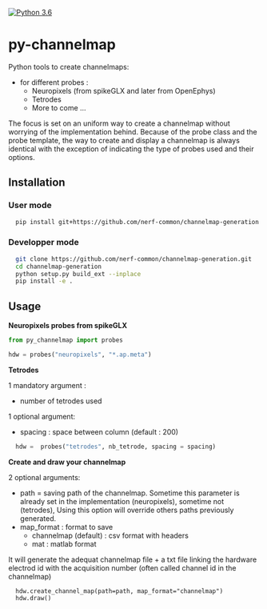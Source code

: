 [![Python 3.6](https://img.shields.io/badge/python-3.6-blue.svg)](https://www.python.org/downloads/release/python-360/)

# py-channelmap

Python tools to create channelmaps:

- for different probes :
    - Neuropixels (from spikeGLX and later from OpenEphys)
    - Tetrodes
    - More to come ...

The focus is set on an uniform way to create a channelmap without worrying of the implementation behind.
Because of the probe class and the probe template, the way to create and display a channelmap is always identical with the exception of indicating the type of probes used and their options.

## Installation

### User mode

```bash
  pip install git+https://github.com/nerf-common/channelmap-generation.git
```

### Developper mode

```bash
  git clone https://github.com/nerf-common/channelmap-generation.git
  cd channelmap-generation
  python setup.py build_ext --inplace
  pip install -e .
```


## Usage


**Neuropixels probes from spikeGLX**

```python
from py_channelmap import probes
```

```python
hdw = probes("neuropixels", "*.ap.meta")
```

**Tetrodes**

1 mandatory argument :
- number of tetrodes used

1 optional argument:
- spacing : space between column (default : 200)

```python
  hdw =  probes("tetrodes", nb_tetrode, spacing = spacing)
```

**Create and draw your channelmap**

2 optional arguments:
- path = saving path of the channelmap. Sometime this parameter is already set in the implementation (neuropixels), sometime not (tetrodes),
Using this option will override others paths previously generated.
- map_format : format to save
    - channelmap (default) : csv format with headers
    - mat : matlab format

It will generate the adequat channelmap file + a txt file linking the hardware electrod id with the acquisition number (often called channel id in the channelmap)

```
  hdw.create_channel_map(path=path, map_format="channelmap")
  hdw.draw()
```
